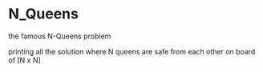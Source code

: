 # N_Queens
the famous N-Queens problem

printing all the solution where N queens are safe from each other on board of [N x N]
